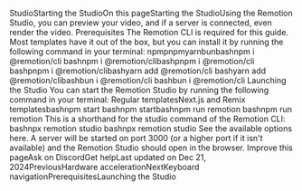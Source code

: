 StudioStarting the StudioOn this pageStarting the StudioUsing the Remotion Studio, you can preview your video, and if a server is connected, even render the video.
Prerequisites​
The Remotion CLI is required for this guide.
Most templates have it out of the box, but you can install it by running the following command in your terminal:
npmpnpmyarnbunbashnpm i @remotion/cli
bashnpm i @remotion/clibashpnpm i @remotion/cli
bashpnpm i @remotion/clibashyarn add @remotion/cli
bashyarn add @remotion/clibashbun i @remotion/cli
bashbun i @remotion/cli
Launching the Studio​
You can start the Remotion Studio by running the following command in your terminal:
Regular templatesNext.js and Remix templatesbashnpm start
bashnpm startbashnpm run remotion
bashnpm run remotion
This is a shorthand for the studio command of the Remotion CLI:
bashnpx remotion studio
bashnpx remotion studio
See the available options here.
A server will be started on port 3000 (or a higher port if it isn't available) and the Remotion Studio should open in the browser.
Improve this pageAsk on DiscordGet helpLast updated on Dec 21, 2024PreviousHardware accelerationNextKeyboard navigationPrerequisitesLaunching the Studio
